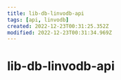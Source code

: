 ```yaml
---
title: lib-db-linvodb-api
tags: [api, linvodb]
created: 2022-12-23T00:31:25.352Z
modified: 2022-12-23T00:31:34.969Z
---
```


# lib-db-linvodb-api




